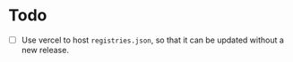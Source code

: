 # Todo

- [ ] Use vercel to host `registries.json`, so that it can be updated without a new release.
